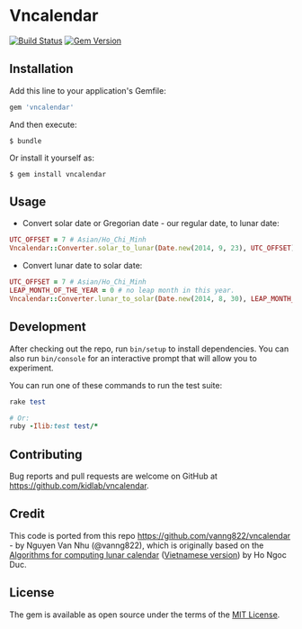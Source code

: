 # Vncalendar

[![Build Status](https://travis-ci.org/kidlab/vncalendar-ruby.svg?branch=master)](https://travis-ci.org/kidlab/vncalendar-ruby) [![Gem Version](https://badge.fury.io/rb/vncalendar.svg)](https://badge.fury.io/rb/vncalendar)

## Installation

Add this line to your application's Gemfile:

```ruby
gem 'vncalendar'
```

And then execute:

    $ bundle

Or install it yourself as:

    $ gem install vncalendar

## Usage

- Convert solar date or Gregorian date - our regular date, to lunar date:

```ruby
UTC_OFFSET = 7 # Asian/Ho_Chi_Minh
Vncalendar::Converter.solar_to_lunar(Date.new(2014, 9, 23), UTC_OFFSET)
```

- Convert lunar date to solar date:

```ruby
UTC_OFFSET = 7 # Asian/Ho_Chi_Minh
LEAP_MONTH_OF_THE_YEAR = 0 # no leap month in this year.
Vncalendar::Converter.lunar_to_solar(Date.new(2014, 8, 30), LEAP_MONTH_OF_THE_YEAR, UTC_OFFSET)
```

## Development

After checking out the repo, run `bin/setup` to install dependencies. You can also run `bin/console` for an interactive prompt that will allow you to experiment.

You can run one of these commands to run the test suite:

```ruby
rake test

# Or:
ruby -Ilib:test test/*
```

## Contributing

Bug reports and pull requests are welcome on GitHub at https://github.com/kidlab/vncalendar.

## Credit

This code is ported from this repo https://github.com/vanng822/vncalendar - by Nguyen Van Nhu (@vanng822), which is originally based on the [Algorithms for computing lunar calendar](http://www.informatik.uni-leipzig.de/~duc/amlich/calrules_en.html) ([Vietnamese version](http://www.informatik.uni-leipzig.de/~duc/amlich/calrules.html)) by Ho Ngoc Duc.

## License

The gem is available as open source under the terms of the [MIT License](http://opensource.org/licenses/MIT).


